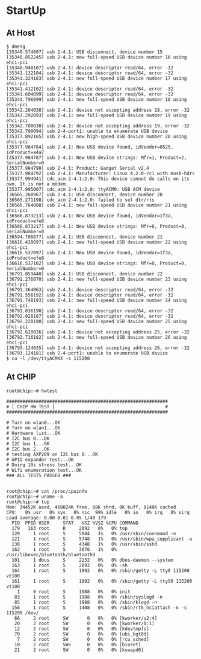 # StartUp

## At Host

    $ dmesg
    [35340.574607] usb 2-4.1: USB disconnect, device number 15
    [35340.852245] usb 2-4.1: new full-speed USB device number 16 using ehci-pci
    [35340.940107] usb 2-4.1: device descriptor read/64, error -32
    [35341.132104] usb 2-4.1: device descriptor read/64, error -32
    [35341.324103] usb 2-4.1: new full-speed USB device number 17 using ehci-pci
    [35341.412102] usb 2-4.1: device descriptor read/64, error -32
    [35341.604099] usb 2-4.1: device descriptor read/64, error -32
    [35341.796099] usb 2-4.1: new full-speed USB device number 18 using ehci-pci
    [35342.204038] usb 2-4.1: device not accepting address 18, error -32
    [35342.292093] usb 2-4.1: new full-speed USB device number 19 using ehci-pci
    [35342.700030] usb 2-4.1: device not accepting address 19, error -32
    [35342.700094] usb 2-4-port1: unable to enumerate USB device
    [35377.892165] usb 2-4.1: new high-speed USB device number 20 using ehci-pci
    [35377.984784] usb 2-4.1: New USB device found, idVendor=0525, idProduct=a4a7
    [35377.984787] usb 2-4.1: New USB device strings: Mfr=1, Product=2, SerialNumber=0
    [35377.984790] usb 2-4.1: Product: Gadget Serial v2.4
    [35377.984792] usb 2-4.1: Manufacturer: Linux 4.2.0-rc1 with musb-hdrc
    [35377.994941] cdc_acm 2-4.1:2.0: This device cannot do calls on its own. It is not a modem.
    [35377.995007] cdc_acm 2-4.1:2.0: ttyACM0: USB ACM device
    [36565.268967] usb 2-4.1: USB disconnect, device number 20
    [36565.271198] cdc_acm 2-4.1:2.0: failed to set dtr/rts
    [36566.764088] usb 2-4.1: new full-speed USB device number 21 using ehci-pci
    [36566.873213] usb 2-4.1: New USB device found, idVendor=1f3a, idProduct=efe8
    [36566.873217] usb 2-4.1: New USB device strings: Mfr=0, Product=0, SerialNumber=0
    [36594.708877] usb 2-4.1: USB disconnect, device number 21
    [36616.428097] usb 2-4.1: new full-speed USB device number 22 using ehci-pci
    [36616.537097] usb 2-4.1: New USB device found, idVendor=1f3a, idProduct=efe8
    [36616.537102] usb 2-4.1: New USB device strings: Mfr=0, Product=0, SerialNumber=0
    [36791.059440] usb 2-4.1: USB disconnect, device number 22
    [36791.276070] usb 2-4.1: new full-speed USB device number 23 using ehci-pci
    [36791.364063] usb 2-4.1: device descriptor read/64, error -32
    [36791.556192] usb 2-4.1: device descriptor read/64, error -32
    [36791.748193] usb 2-4.1: new full-speed USB device number 24 using ehci-pci
    [36791.836190] usb 2-4.1: device descriptor read/64, error -32
    [36792.028187] usb 2-4.1: device descriptor read/64, error -32
    [36792.220190] usb 2-4.1: new full-speed USB device number 25 using ehci-pci
    [36792.628026] usb 2-4.1: device not accepting address 25, error -32
    [36792.716182] usb 2-4.1: new full-speed USB device number 26 using ehci-pci
    [36793.124035] usb 2-4.1: device not accepting address 26, error -32
    [36793.124181] usb 2-4-port1: unable to enumerate USB device
    $ cu -l /dev/ttyACMXX -s 115200

## At CHIP

    root@chip:~# hwtest

    ############################################################
    # [ CHIP HW TEST ]                                         #
    ############################################################
    
    # Turn on wlan0...OK
    # Turn on wlan1...OK
    # Hardware list...OK      
    # I2C bus 0...OK
    # I2C bus 1...OK
    # I2C bus 2...OK
    # testing AXP209 on I2C bus 0...OK
    # GPIO expander test...OK
    # Doing 10s stress test...OK
    # Wifi enumeration test...OK
    ### ALL TESTS PASSED ###


    root@chip:~# cat /proc/cpuinfo
    root@chip:~# uname -a
    root@chip:~# top
    Mem: 34452K used, 468024K free, 88K shrd, 0K buff, 8148K cached
    CPU:   0% usr   0% sys   0% nic  99% idle   0% io   0% irq   0% sirq
    Load average: 0.00 0.01 0.05 1/48 179
      PID  PPID USER     STAT   VSZ %VSZ %CPU COMMAND
      179   163 root     R     2092   0%   0% top
      120     1 root     S     5944   1%   0% /usr/sbin/connmand -n
      121     1 root     S     5748   1%   0% /usr/sbin/wpa_supplicant -u
      138     1 root     S     4348   1%   0% /usr/sbin/sshd
      162     1 root     S     3676   1%   0% /usr/libexec/bluetooth/bluetoothd
      101     1 dbus     S     2232   0%   0% dbus-daemon --system
      163     1 root     S     2092   0%   0% -sh
      164     1 root     S     1992   0%   0% /sbin/getty -L tty0 115200 vt100
      161     1 root     S     1992   0%   0% /sbin/getty -L ttyS0 115200 vt100
        1     0 root     S     1988   0%   0% init
       83     1 root     S     1988   0%   0% /sbin/syslogd -n
       85     1 root     S     1988   0%   0% /sbin/klogd -n
      156     1 root     S     1408   0%   0% /sbin/rtk_hciattach -n -s 115200 /dev/
       66     2 root     SW       0   0%   0% [kworker/u2:4]
       20     2 root     SW       0   0%   0% [kworker/0:1]
       12     2 root     SW       0   0%   0% [kdevtmpfs]
       70     2 root     SW       0   0%   0% [ubi_bgt0d]
        7     2 root     SW       0   0%   0% [rcu_sched]
       18     2 root     SW<      0   0%   0% [bioset]
       21     2 root     SW       0   0%   0% [kswapd0]

